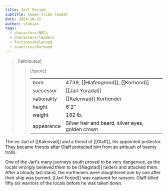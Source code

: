 ```yaml
---
title: Jarl Forjod
subtitle: human tribe leader
date: 2024-10-22
author: sfakias
tags:
  - characters/NPCs
  - characters/leaders
  - factions/Kalenvad
  - countries/Korhond
---
```

> [!attributes]
> 
> > [!quote]
> >
> > | | |
> > | --- | --- |
> > | born | 4739, [[Hlafengrond]], [[Korhond]] |
> > | successor | [[Jarl Yuradal]] |
> > | nationality | [[Kalenvad]] Korhonder |
> > | height | 6'2" |
> > | weight | 182 lb. |
> > | appearance | Silver hair and beard, silver eyes, golden crown |

The ex-Jarl of [[Kalenvad]] and a friend of [[Olaff]], his appointed protector. They became friends after Olaff protected him from an ambush of twenty trolls.

One of the Jarl's many journeys south proved to be very dangerous, as the locals wrongly believed them to be [[Nagstad]] raiders and attacked them. After a bloody last stand, the northeners were slaughtered one by one after their ship was burned. [[Jarl Forjod]] was captured for ransom. Olaff killed fifty six warriors of the locals before he was taken down.